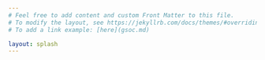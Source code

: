 ```yaml
---
# Feel free to add content and custom Front Matter to this file.
# To modify the layout, see https://jekyllrb.com/docs/themes/#overriding-theme-defaults
# To add a link example: [here](gsoc.md)

layout: splash
---
```


